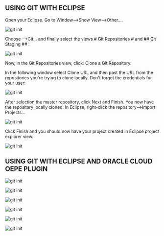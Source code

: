 ## USING GIT WITH ECLIPSE ##

Open your Eclipse.
Go to Window-->Show View-->Other....

![git init](eclipsegit01.png)

Choose
-->Git... and finally select the views # Git Repositories # and ## Git Staging ## :

![git init](gitEclipseSimple01.PNG)


Now, in the Git Repositories view, click: Clone a Git Repository.

In the following window select Clone URL and then past the URL from the repositories you're trying to clone locally. Don't forget the credentials for your user:


![git init](gitEclipseSimple02.PNG)

After selection the master repository, click Next and Finish. You now have the repository locally cloned:
In Eclipse, right-click the repository-->Import Projects...

![git init](gitEclipseSimple03.PNG)

Click Finish and you should now have your project created in Eclipse project explorer view.

![git init](gitEclipseSimple04.PNG)


## USING GIT WITH ECLIPSE AND ORACLE CLOUD OEPE PLUGIN ##

![git init](eclipsegit01.png)


![git init](eclipsegit02.png)


![git init](eclipsegit03.png)


![git init](eclipsegit04.png)


![git init](eclipsegit05.png)


![git init](eclipsegit06.png)
